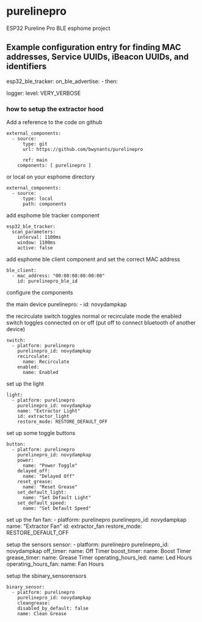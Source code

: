 # purelinepro
ESP32 Pureline Pro BLE esphome project

## Example configuration entry for finding MAC addresses, Service UUIDs, iBeacon UUIDs, and identifiers

  esp32_ble_tracker:
    on_ble_advertise:
      - then:
  
  logger:
    level: VERY_VERBOSE

### how to setup the extractor hood

Add a reference to the code on github

    external_components:
      - source:
          type: git
          url: https://github.com/bwynants/purelinepro

          ref: main
        components: [ purelinepro ]

or local on your esphome directory

    external_components:
      - source: 
          type: local
          path: components

add esphome ble tracker component

    esp32_ble_tracker:
      scan_parameters:
        interval: 1100ms
        window: 1100ms
        active: false

add esphome ble client component and set the correct MAC address

    ble_client:
      - mac_address: "00:00:00:00:00:00"
        id: purelinepro_ble_id

configure the components

 the main device
    purelinepro:
      - id: novydampkap

 the recirculate switch toggles normal or recirculate mode 
 the enabled switch toggles connected on or off (put off to connect bluetooth of another device) 

    switch:
      - platform: purelinepro
        purelinepro_id: novydampkap
        recirculate:
          name: Recirculate
        enabled:
          name: Enabled

 set up the light

    light:
      - platform: purelinepro
        purelinepro_id: novydampkap
        name: "Extractor Light"
        id: extractor_light
        restore_mode: RESTORE_DEFAULT_OFF

 set up some toggle buttons

    button:
      - platform: purelinepro
        purelinepro_id: novydampkap
        power:
          name: "Power Toggle"
        delayed_off:
          name: "Delayed Off"
        reset_grease:
          name: "Reset Grease"
        set_default_light:
          name: "Set Default Light"
        set_default_speed:
          name: "Set Default Speed"

 set up the fan
    fan:
      - platform: purelinepro
        purelinepro_id: novydampkap
        name: "Extractor Fan"
        id: extractor_fan
        restore_mode: RESTORE_DEFAULT_OFF

 setup the sensors
    sensor:
      - platform: purelinepro
        purelinepro_id: novydampkap
        off_timer:
        name: Off Timer
        boost_timer:
        name: Boost Timer
        grease_timer:
        name: Grease Timer
        operating_hours_led:
        name: Led Hours
        operating_hours_fan:
        name: Fan Hours

 setup the sbinary_sensorensors

    binary_sensor:
      - platform: purelinepro
        purelinepro_id: novydampkap
        cleangrease:
        disabled_by_default: false
        name: Clean Grease

